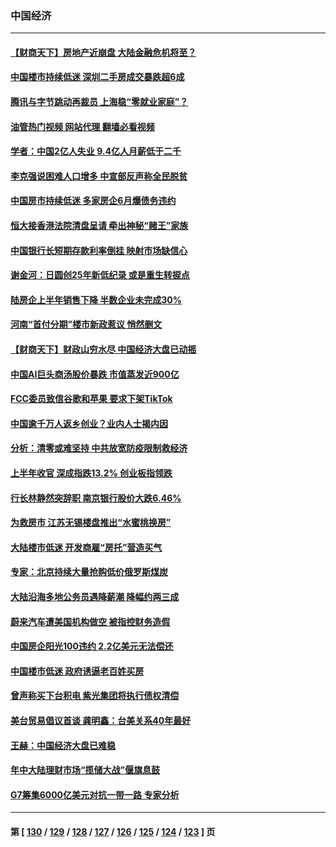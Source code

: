 ### 中国经济
---
#### [【财商天下】房地产近崩盘 大陆金融危机将至？](../../pages/ncid283/n13771665.md?07030445) 
#### [中国楼市持续低迷 深圳二手房成交暴跌超6成](../../pages/ncid283/n13771693.md?07030445) 
#### [腾讯与字节跳动再裁员 上海稳“零就业家庭”？](../../pages/ncid283/n13771622.md?07030445) 
#### [油管热门视频 网站代理 翻墙必看视频](http://209.222.30.114:81/youtube.html?07030445)
#### [学者：中国2亿人失业 9.4亿人月薪低于二千](../../pages/ncid283/n13771649.md?07030445) 
#### [李克强说困难人口增多 中宣部反声称全民脱贫](../../pages/ncid283/n13771627.md?07030445) 
#### [中国房市持续低迷 多家房企6月爆债务违约](../../pages/ncid283/n13771623.md?07030445) 
#### [恒大接香港法院清盘呈请 牵出神秘“赌王”家族](../../pages/ncid283/n13771611.md?07030445) 
#### [中国银行长短期存款利率倒挂 映射市场缺信心](../../pages/ncid283/n13771597.md?07030445) 
#### [谢金河：日圆创25年新低纪录 或是重生转捩点](../../pages/ncid283/n13771519.md?07030445) 
#### [陆房企上半年销售下降 半数企业未完成30%](../../pages/ncid283/n13771379.md?07030445) 
#### [河南“首付分期”楼市新政惹议 悄然删文](../../pages/ncid283/n13771259.md?07030445) 
#### [【财商天下】财政山穷水尽 中国经济大盘已动摇](../../pages/ncid283/n13770956.md?07030445) 
#### [中国AI巨头商汤股价暴跌 市值蒸发近900亿](../../pages/ncid283/n13770976.md?07030445) 
#### [FCC委员致信谷歌和苹果 要求下架TikTok](../../pages/ncid283/n13770963.md?07030445) 
#### [中国逾千万人返乡创业？业内人士揭内因](../../pages/ncid283/n13770780.md?07030445) 
#### [分析：清零或难坚持 中共放宽防疫限制救经济](../../pages/ncid283/n13770641.md?07030445) 
#### [上半年收官 深成指跌13.2% 创业板指领跌](../../pages/ncid283/n13770651.md?07030445) 
#### [行长林静然突辞职 南京银行股价大跌6.46%](../../pages/ncid283/n13770633.md?07030445) 
#### [为救房市 江苏无锡楼盘推出“水蜜桃换房”](../../pages/ncid283/n13770456.md?07030445) 
#### [大陆楼市低迷 开发商雇“房托”营造买气](../../pages/ncid283/n13770494.md?07030445) 
#### [专家：北京持续大量抢购低价俄罗斯煤炭](../../pages/ncid283/n13770387.md?07030445) 
#### [大陆沿海多地公务员遇降薪潮 降幅约两三成](../../pages/ncid283/n13770359.md?07030445) 
#### [蔚来汽车遭美国机构做空 被指控财务造假](../../pages/ncid283/n13770180.md?07030445) 
#### [中国房企阳光100违约 2.2亿美元无法偿还](../../pages/ncid283/n13770237.md?07030445) 
#### [中国楼市低迷 政府诱逼老百姓买房](../../pages/ncid283/n13770086.md?07030445) 
#### [曾声称买下台积电 紫光集团将执行债权清偿](../../pages/ncid283/n13769819.md?07030445) 
#### [美台贸易倡议首谈 龚明鑫：台美关系40年最好](../../pages/ncid283/n13769663.md?07030445) 
#### [王赫：中国经济大盘已难稳](../../pages/ncid283/n13769665.md?07030445) 
#### [年中大陆理财市场“揽储大战”偃旗息鼓](../../pages/ncid283/n13769713.md?07030445) 
#### [G7筹集6000亿美元对抗一带一路 专家分析](../../pages/ncid283/n13769510.md?07030445) 

---
#### 第 [ [130](./130.md?07030445) / [129](./129.md?07030445) / [128](./128.md?07030445) / [127](./127.md?07030445) / [126](./126.md?07030445) / [125](./125.md?07030445) / [124](./124.md?07030445) / [123](./123.md?07030445) ] 页
